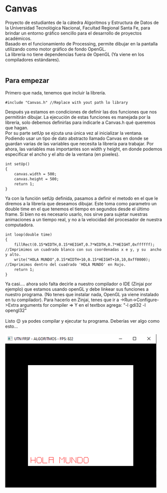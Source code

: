 # Canvas
Proyecto de estudiantes de la cátedra Algoritmos y Estructura de Datos de la Universidad Tecnológica Nacional, Facultad Regional Santa Fe, para brindar un entorno gráfico sencillo para el desarrollo de proyectos académicos.
<br>
Basado en el funcionamiento de Processing, permite dibujar en la pantalla utilizando como motor gráfico de fondo OpenGL.
<br>
La librería no tiene dependencias fuera de OpenGL (Ya viene en los compiladores estándares).
<br><br>
## Para empezar
Primero que nada, tenemos que incluir la librería.
```
#include "Canvas.h" //Replace with yout path lo library
```
Después ya estamos en condiciones de definir las dos funciones que nos permitirán dibujar. La ejecución de estas funciones es manejada por la librería, solo debemos definirlas para indicarle a Canvas.h qué queremos que hagan.
<br>
Por su parte setUp se ejcuta una única vez al inicializar la ventana. Podiendo usar un tipo de dato abstracto llamado Canvas en donde se guardan varias de las variables que necesita la librería para trabajar. Por ahora, las variables mas importantes son width y height, en donde podemos especificar el ancho y el alto de la ventana (en pixeles).
```
int setUp()
{
    canvas.width = 500;
    canvas.height = 500;
    return 1;
}
```
Ya con la función setUp definida, pasamos a definir el metodo en el que le diremos a la librería que deseamos dibujar. Este toma como parametro un double time en el que tenemos el tiempo en segundos desde el último frame. Si bien no es necesario usarlo, nos sirve para sujetar nuestras animaciones a un tiempo real, y no a la velocidad del procesador de nuestra computadora.
```
int loop(double time)
{
    fillRect(0.15*WIDTH,0.15*HEIGHT,0.7*WIDTH,0.7*HEIGHT,0xffffff); //Imprimimos un cuadrado blanco con sus coordenadas x e y, y su  ancho y alto.
    write("HOLA MUNDO",0.15*WIDTH+10,0.15*HEIGHT+10,10,0xff0000); //Imprimimos dentro del cuadrado 'HOLA MUNDO' en Rojo.
    return 1;
}
```
Ya casi.... ahora solo falta decirle a nuestro compilador o IDE (Zinjai por ejemplo) que estamos usando openGL y debe linkear sus funciones a nuestro programa. (No tenes que instalar nada, OpenGL ya viene instalado en tu compilador).
Para hacerlo en Zinjai, tenes que ir a ->Run->Configure->Extra arguments for compiler => Y en el textbox agrega: "-l gdi32 -l opengl32"
<br>
<br>
Listo :wink: ya podes compilar y ejecutar tu programa. Deberías ver algo como esto...
<br>
<br>
![Contribution guidelines for this project](GettinStarted.PNG)
